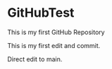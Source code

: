 # GitHubTest
This is my first GitHub Repository

This is my first edit and commit.

Direct edit to main.






